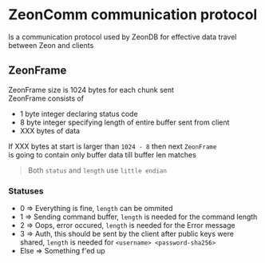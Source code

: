 # ZeonComm communication protocol
Is a communication protocol used by ZeonDB for effective data travel between Zeon and clients

## ZeonFrame
ZeonFrame size is 1024 bytes for each chunk sent<br>
ZeonFrame consists of 

* 1 byte integer declaring status code
* 8 byte integer specifying length of entire buffer sent from client
* XXX bytes of data

If XXX bytes at start is larger than `1024 - 8` then next `ZeonFrame`<br>
is going to contain only buffer data till buffer len matches

> Both `status` and `length` use `little endian`

### Statuses

* 0 => Everything is fine, `length` can be ommited
* 1 => Sending command buffer, `length` is needed for the command length
* 2 => Oops, error occured, `length` is needed for the Error message
* 3 => Auth, this should be sent by the client after public keys were shared, `length` is needed for `<username> <password-sha256>`
* Else => Something f'ed up
